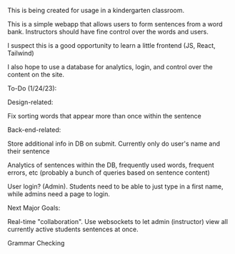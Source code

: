 This is being created for usage in a kindergarten classroom.

This is a simple webapp that allows users to form sentences from a word bank. Instructors should have fine control over the words and users.

I suspect this is a good opportunity to learn a little frontend (JS, React, Tailwind)

I also hope to use a database for analytics, login, and control over the content on the site.

To-Do (1/24/23): 

Design-related:

Fix sorting words that appear more than once within the sentence


Back-end-related:

Store additional info in DB on submit. Currently only do user's name and their sentence

Analytics of sentences within the DB, frequently used words, frequent errors, etc (probably a bunch of queries based on sentence content)

User login? (Admin). Students need to be able to just type in a first name, while admins need a page to login.


Next Major Goals: 

Real-time "collaboration". Use websockets to let admin (instructor) view all currently active students sentences at once.

Grammar Checking

